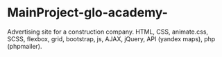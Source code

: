 # MainProject-glo-academy-
Advertising site for a construction company. HTML, CSS, animate.css, SCSS, flexbox, grid, bootstrap, js, AJAX, jQuery, API (yandex maps), php (phpmailer).
